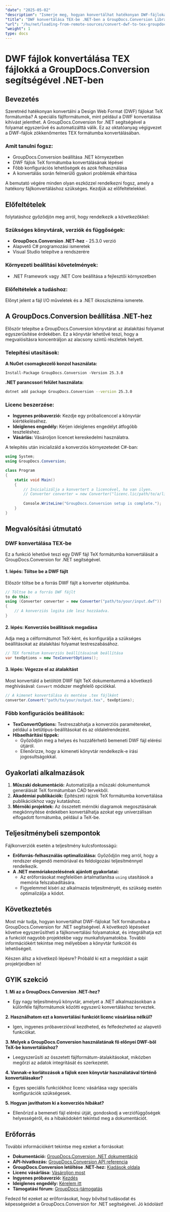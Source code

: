 ```yaml
---
"date": "2025-05-02"
"description": "Ismerje meg, hogyan konvertálhat hatékonyan DWF-fájlokat TeX formátumba a GroupDocs.Conversion for .NET segítségével. Ez az oktatóanyag a beállítást, a konvertálás lépéseit és a hibaelhárítási tippeket ismerteti."
"title": "DWF konvertálása TEX-be .NET-ben a GroupDocs.Conversion Library használatával"
"url": "/hu/net/loading-from-remote-sources/convert-dwf-to-tex-groupdocs-dotnet/"
"weight": 1
type: docs
---
```

# DWF fájlok konvertálása TEX fájlokká a GroupDocs.Conversion segítségével .NET-ben

## Bevezetés

Szeretnéd hatékonyan konvertálni a Design Web Format (DWF) fájlokat TeX formátumba? A speciális fájlformátumok, mint például a DWF konvertálása kihívást jelenthet. A GroupDocs.Conversion for .NET segítségével a folyamat egyszerűvé és automatizálttá válik. Ez az oktatóanyag végigvezet a DWF-fájlok zökkenőmentes TEX formátumba konvertálásában.

### Amit tanulni fogsz:
- GroupDocs.Conversion beállítása .NET környezetben
- DWF fájlok TeX formátumba konvertálásának lépései
- Főbb konfigurációs lehetőségek és azok felhasználása
- A konvertálás során felmerülő gyakori problémák elhárítása

A bemutató végére minden olyan eszközzel rendelkezni fogsz, amely a hatékony fájlkonvertáláshoz szükséges. Kezdjük az előfeltételekkel.

## Előfeltételek

folytatáshoz győződjön meg arról, hogy rendelkezik a következőkkel:

### Szükséges könyvtárak, verziók és függőségek:
- **GroupDocs.Conversion .NET-hez** - 25.3.0 verzió
- Alapvető C# programozási ismeretek
- Visual Studio telepítve a rendszerére

### Környezeti beállítási követelmények:
- .NET Framework vagy .NET Core beállítása a fejlesztői környezetben

### Előfeltételek a tudáshoz:
Előnyt jelent a fájl I/O műveletek és a .NET ökoszisztéma ismerete.

## A GroupDocs.Conversion beállítása .NET-hez

Először telepítse a GroupDocs.Conversion könyvtárat az átalakítási folyamat egyszerűsítése érdekében. Ez a könyvtár lehetővé teszi, hogy a megvalósításra koncentráljon az alacsony szintű részletek helyett.

### Telepítési utasítások:

**A NuGet csomagkezelő konzol használata:**
```shell
Install-Package GroupDocs.Conversion -Version 25.3.0
```

**.NET parancssori felület használata:**
```bash
dotnet add package GroupDocs.Conversion --version 25.3.0
```

### Licenc beszerzése:
- **Ingyenes próbaverzió:** Kezdje egy próbalicenccel a könyvtár kiértékeléséhez.
- **Ideiglenes engedély:** Kérjen ideiglenes engedélyt átfogóbb teszteléshez.
- **Vásárlás:** Vásároljon licencet kereskedelmi használatra.

A telepítés után inicializáld a konverziós környezetedet C#-ban:

```csharp
using System;
using GroupDocs.Conversion;

class Program
{
    static void Main()
    {
        // Inicializálja a konvertert a licencével, ha van ilyen.
        // Converter converter = new Converter("licenc.lic/path/to/a/licence/licence_licenchez");
        
        Console.WriteLine("GroupDocs.Conversion setup is complete.");
    }
}
```

## Megvalósítási útmutató

### DWF konvertálása TEX-be

Ez a funkció lehetővé teszi egy DWF fájl TeX formátumba konvertálását a GroupDocs.Conversion for .NET segítségével.

#### 1. lépés: Töltse be a DWF fájlt
Először töltse be a forrás DWF fájlt a konverter objektumba.

```csharp
// Töltse be a forrás DWF fájlt
to do this:
using (Converter converter = new Converter("path/to/your/input.dwf"))
{
    // A konverziós logika ide lesz hozzáadva.
}
```

#### 2. lépés: Konverziós beállítások megadása
Adja meg a célformátumot TeX-ként, és konfigurálja a szükséges beállításokat az átalakítási folyamat testreszabásához.

```csharp
// TEX formátum konverziós beállításainak beállítása
var texOptions = new TexConvertOptions();
```

#### 3. lépés: Végezze el az átalakítást
Most konvertáld a betöltött DWF fájlt TeX dokumentummá a következő meghívásával: `Convert` módszer megfelelő opciókkal.

```csharp
// A kimenet konvertálása és mentése .tex fájlként
converter.Convert("path/to/your/output.tex", texOptions);
```

### Főbb konfigurációs beállítások:
- **TexConvertOptions:** Testreszabhatja a konverziós paramétereket, például a betűtípus-beállításokat és az oldalelrendezést.
- **Hibaelhárítási tippek:**
  - Győződjön meg a helyes és hozzáférhető bemeneti DWF fájl elérési útjáról.
  - Ellenőrizze, hogy a kimeneti könyvtár rendelkezik-e írási jogosultságokkal.

## Gyakorlati alkalmazások

1. **Műszaki dokumentáció:** Automatizálja a műszaki dokumentumok generálását TeX formátumban CAD tervekből.
2. **Akadémiai publikációk:** Építészeti rajzok TeX formátumba konvertálása publikációkhoz vagy kutatáshoz.
3. **Mérnöki projektek:** Az összetett mérnöki diagramok megosztásának megkönnyítése érdekében konvertálhatja azokat egy univerzálisan elfogadott formátumba, például a TeX-be.

## Teljesítménybeli szempontok

Fájlkonverziók esetén a teljesítmény kulcsfontosságú:

- **Erőforrás-felhasználás optimalizálása:** Győződjön meg arról, hogy a rendszer elegendő memóriával és feldolgozási teljesítménnyel rendelkezik.
- **A .NET memóriakezelésének ajánlott gyakorlatai:**
  - Az erőforrásokat megfelelően ártalmatlanítsa `using` utasítások a memória felszabadítására.
  - Figyelemmel kíséri az alkalmazás teljesítményét, és szükség esetén optimalizálja a kódot.

## Következtetés

Most már tudja, hogyan konvertálhat DWF-fájlokat TeX formátumba a GroupDocs.Conversion for .NET segítségével. A következő lépéseket követve egyszerűsítheti a fájlkonvertálási folyamatokat, és integrálhatja ezt a funkciót nagyobb projektekbe vagy munkafolyamatokba. További információkért tekintse meg mélyebben a könyvtár funkcióit és lehetőségeit.

Készen állsz a következő lépésre? Próbáld ki ezt a megoldást a saját projektjeidben is!

## GYIK szekció

**1. Mi az a GroupDocs.Conversion .NET-hez?**
- Egy nagy teljesítményű könyvtár, amelyet a .NET alkalmazásokban a különféle fájlformátumok közötti egyszerű konvertáláshoz terveztek.

**2. Használhatom ezt a konvertálási funkciót licenc vásárlása nélkül?**
- Igen, ingyenes próbaverzióval kezdheted, és felfedezheted az alapvető funkciókat.

**3. Melyek a GroupDocs.Conversion használatának fő előnyei DWF-ből TeX-be konvertáláshoz?**
- Leegyszerűsíti az összetett fájlformátum-átalakításokat, miközben megőrzi az adatok integritását és szerkezetét.

**4. Vannak-e korlátozások a fájlok ezen könyvtár használatával történő konvertálásakor?**
- Egyes speciális funkciókhoz licenc vásárlása vagy speciális konfigurációk szükségesek.

**5. Hogyan javíthatom ki a konverziós hibákat?**
- Ellenőrizd a bemeneti fájl elérési útját, gondoskodj a verziófüggőségek helyességéről, és a hibakódokért tekintsd meg a dokumentációt.

## Erőforrás

További információkért tekintse meg ezeket a forrásokat:
- **Dokumentáció:** [GroupDocs.Conversion .NET dokumentáció](https://docs.groupdocs.com/conversion/net/)
- **API-hivatkozás:** [GroupDocs.Conversion API referencia](https://reference.groupdocs.com/conversion/net/)
- **GroupDocs.Conversion letöltése .NET-hez:** [Kiadások oldala](https://releases.groupdocs.com/conversion/net/)
- **Licenc vásárlása:** [Vásároljon most](https://purchase.groupdocs.com/buy)
- **Ingyenes próbaverzió:** [Kezdés](https://releases.groupdocs.com/conversion/net/)
- **Ideiglenes engedély:** [Kérelem itt](https://purchase.groupdocs.com/temporary-license/)
- **Támogatási fórum:** [GroupDocs-támogatás](https://forum.groupdocs.com/c/conversion/10)

Fedezd fel ezeket az erőforrásokat, hogy bővítsd tudásodat és képességeidet a GroupDocs.Conversion for .NET segítségével. Jó kódolást!